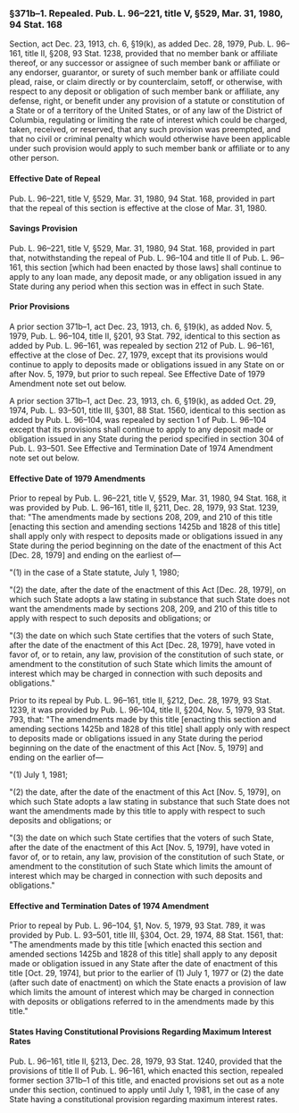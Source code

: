 ### §371b–1. Repealed. Pub. L. 96–221, title V, §529, Mar. 31, 1980, 94 Stat. 168 ###

Section, act Dec. 23, 1913, ch. 6, §19(k), as added Dec. 28, 1979, Pub. L. 96–161, title II, §208, 93 Stat. 1238, provided that no member bank or affiliate thereof, or any successor or assignee of such member bank or affiliate or any endorser, guarantor, or surety of such member bank or affiliate could plead, raise, or claim directly or by counterclaim, setoff, or otherwise, with respect to any deposit or obligation of such member bank or affiliate, any defense, right, or benefit under any provision of a statute or constitution of a State or of a territory of the United States, or of any law of the District of Columbia, regulating or limiting the rate of interest which could be charged, taken, received, or reserved, that any such provision was preempted, and that no civil or criminal penalty which would otherwise have been applicable under such provision would apply to such member bank or affiliate or to any other person.

#### Effective Date of Repeal ####

Pub. L. 96–221, title V, §529, Mar. 31, 1980, 94 Stat. 168, provided in part that the repeal of this section is effective at the close of Mar. 31, 1980.

#### Savings Provision ####

Pub. L. 96–221, title V, §529, Mar. 31, 1980, 94 Stat. 168, provided in part that, notwithstanding the repeal of Pub. L. 96–104 and title II of Pub. L. 96–161, this section [which had been enacted by those laws] shall continue to apply to any loan made, any deposit made, or any obligation issued in any State during any period when this section was in effect in such State.

#### Prior Provisions ####

A prior section 371b–1, act Dec. 23, 1913, ch. 6, §19(k), as added Nov. 5, 1979, Pub. L. 96–104, title II, §201, 93 Stat. 792, identical to this section as added by Pub. L. 96–161, was repealed by section 212 of Pub. L. 96–161, effective at the close of Dec. 27, 1979, except that its provisions would continue to apply to deposits made or obligations issued in any State on or after Nov. 5, 1979, but prior to such repeal. See Effective Date of 1979 Amendment note set out below.

A prior section 371b–1, act Dec. 23, 1913, ch. 6, §19(k), as added Oct. 29, 1974, Pub. L. 93–501, title III, §301, 88 Stat. 1560, identical to this section as added by Pub. L. 96–104, was repealed by section 1 of Pub. L. 96–104 except that its provisions shall continue to apply to any deposit made or obligation issued in any State during the period specified in section 304 of Pub. L. 93–501. See Effective and Termination Date of 1974 Amendment note set out below.

#### Effective Date of 1979 Amendments ####

Prior to repeal by Pub. L. 96–221, title V, §529, Mar. 31, 1980, 94 Stat. 168, it was provided by Pub. L. 96–161, title II, §211, Dec. 28, 1979, 93 Stat. 1239, that: "The amendments made by sections 208, 209, and 210 of this title [enacting this section and amending sections 1425b and 1828 of this title] shall apply only with respect to deposits made or obligations issued in any State during the period beginning on the date of the enactment of this Act [Dec. 28, 1979] and ending on the earliest of—

"(1) in the case of a State statute, July 1, 1980;

"(2) the date, after the date of the enactment of this Act [Dec. 28, 1979], on which such State adopts a law stating in substance that such State does not want the amendments made by sections 208, 209, and 210 of this title to apply with respect to such deposits and obligations; or

"(3) the date on which such State certifies that the voters of such State, after the date of the enactment of this Act [Dec. 28, 1979], have voted in favor of, or to retain, any law, provision of the constitution of such state, or amendment to the constitution of such State which limits the amount of interest which may be charged in connection with such deposits and obligations."

Prior to its repeal by Pub. L. 96–161, title II, §212, Dec. 28, 1979, 93 Stat. 1239, it was provided by Pub. L. 96–104, title II, §204, Nov. 5, 1979, 93 Stat. 793, that: "The amendments made by this title [enacting this section and amending sections 1425b and 1828 of this title] shall apply only with respect to deposits made or obligations issued in any State during the period beginning on the date of the enactment of this Act [Nov. 5, 1979] and ending on the earlier of—

"(1) July 1, 1981;

"(2) the date, after the date of the enactment of this Act [Nov. 5, 1979], on which such State adopts a law stating in substance that such State does not want the amendments made by this title to apply with respect to such deposits and obligations; or

"(3) the date on which such State certifies that the voters of such State, after the date of the enactment of this Act [Nov. 5, 1979], have voted in favor of, or to retain, any law, provision of the constitution of such State, or amendment to the constitution of such State which limits the amount of interest which may be charged in connection with such deposits and obligations."

#### Effective and Termination Dates of 1974 Amendment ####

Prior to repeal by Pub. L. 96–104, §1, Nov. 5, 1979, 93 Stat. 789, it was provided by Pub. L. 93–501, title III, §304, Oct. 29, 1974, 88 Stat. 1561, that: "The amendments made by this title [which enacted this section and amended sections 1425b and 1828 of this title] shall apply to any deposit made or obligation issued in any State after the date of enactment of this title [Oct. 29, 1974], but prior to the earlier of (1) July 1, 1977 or (2) the date (after such date of enactment) on which the State enacts a provision of law which limits the amount of interest which may be charged in connection with deposits or obligations referred to in the amendments made by this title."

#### States Having Constitutional Provisions Regarding Maximum Interest Rates ####

Pub. L. 96–161, title II, §213, Dec. 28, 1979, 93 Stat. 1240, provided that the provisions of title II of Pub. L. 96–161, which enacted this section, repealed former section 371b–1 of this title, and enacted provisions set out as a note under this section, continued to apply until July 1, 1981, in the case of any State having a constitutional provision regarding maximum interest rates.